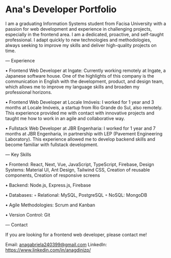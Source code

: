 # Ana's Developer Portfolio

I am a graduating Information Systems student from Facisa University with a passion for web development and experience in challenging projects, especially in the frontend area. I am a dedicated, proactive, and self-taught professional. I adapt quickly to new technologies and methodologies, always seeking to improve my skills and deliver high-quality projects on time.

— Experience

• Frontend Web Developer at Ingate: Currently working remotely at Ingate, a Japanese software house. One of the highlights of this company is the communication in English with the development, product, and design team, which allows me to improve my language skills and broaden my professional horizons.

• Frontend Web Developer at Locale Imóveis: I worked for 1 year and 3 months at Locale Imóveis, a startup from Rio Grande do Sul, also remotely. This experience provided me with contact with innovative projects and taught me how to work in an agile and collaborative way.

• Fullstack Web Developer at JBR Engenharia: I worked for 1 year and 7 months at JBR Engenharia, in partnership with LEP (Pavement Engineering Laboratory). This experience allowed me to develop backend skills and become familiar with fullstack development.

— Key Skills

• Frontend: React, Next, Vue, JavaScript, TypeScript, Firebase, Design Systems: Material UI, Ant Design, Tailwind CSS, Creation of reusable components, Creation of responsive screens

• Backend: Node.js, Express.js, Firebase

• Databases:
 ◦ Relational: MySQL, PostgreSQL
 ◦ NoSQL: MongoDB

• Agile Methodologies: Scrum and Kanban

• Version Control: Git

— Contact

If you are looking for a frontend web developer, please contact me!

Email: anagabriela240399@gmail.com
LinkedIn: https://www.linkedin.com/in/anagdinizp/
